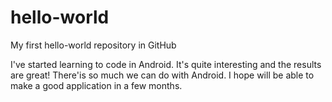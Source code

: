 # hello-world
My first hello-world repository in GitHub

I've started learning to code in Android. It's quite interesting and the results are great!
There'is so much we can do with Android.
I hope will be able to make a good application in a few months.
